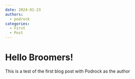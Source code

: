 ```yaml
---
date: 2024-01-23
authors:
  - podrock
categories:
  - First
  - Post
---
```


# Hello Broomers!

This is a test of the first blog post with Podrock as the author